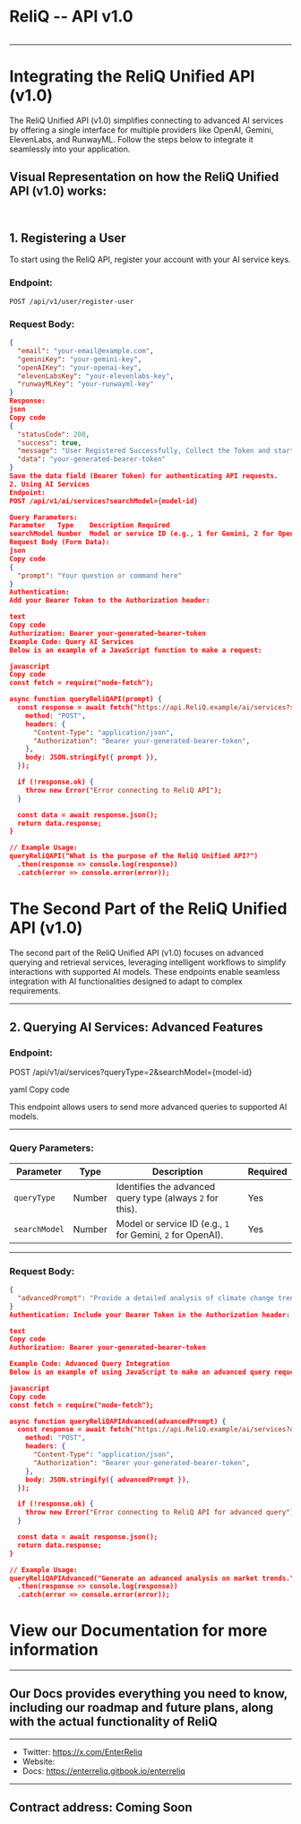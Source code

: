 # ReliQ -- API v1.0
![]()

---

# Integrating the ReliQ Unified API (v1.0)

The ReliQ Unified API (v1.0) simplifies connecting to advanced AI services by offering a single interface for multiple providers like OpenAI, Gemini, ElevenLabs, and RunwayML. Follow the steps below to integrate it seamlessly into your application.

## Visual Representation on how the ReliQ Unified API (v1.0) works: 

![]()
---

## 1. Registering a User

To start using the ReliQ API, register your account with your AI service keys.

### **Endpoint:**
`POST /api/v1/user/register-user`

### **Request Body:**
```json
{
  "email": "your-email@example.com",
  "geminiKey": "your-gemini-key",
  "openAIKey": "your-openai-key",
  "elevenLabsKey": "your-elevenlabs-key",
  "runwayMLKey": "your-runwayml-key"
}
Response:
json
Copy code
{
  "statusCode": 200,
  "success": true,
  "message": "User Registered Successfully, Collect the Token and start playing!",
  "data": "your-generated-bearer-token"
}
Save the data field (Bearer Token) for authenticating API requests.
2. Using AI Services
Endpoint:
POST /api/v1/ai/services?searchModel={model-id}

Query Parameters:
Parameter	Type	Description	Required
searchModel	Number	Model or service ID (e.g., 1 for Gemini, 2 for OpenAI, etc.)	Yes
Request Body (Form Data):
json
Copy code
{
  "prompt": "Your question or command here"
}
Authentication:
Add your Bearer Token to the Authorization header:

text
Copy code
Authorization: Bearer your-generated-bearer-token
Example Code: Query AI Services
Below is an example of a JavaScript function to make a request:

javascript
Copy code
const fetch = require("node-fetch");

async function queryReliQAPI(prompt) {
  const response = await fetch("https://api.ReliQ.example/ai/services?searchModel=4", {
    method: "POST",
    headers: {
      "Content-Type": "application/json",
      "Authorization": "Bearer your-generated-bearer-token",
    },
    body: JSON.stringify({ prompt }),
  });

  if (!response.ok) {
    throw new Error("Error connecting to ReliQ API");
  }

  const data = await response.json();
  return data.response;
}

// Example Usage:
queryReliQAPI("What is the purpose of the ReliQ Unified API?")
  .then(response => console.log(response))
  .catch(error => console.error(error));

```

# The Second Part of the ReliQ Unified API (v1.0)

The second part of the ReliQ Unified API (v1.0) focuses on advanced querying and retrieval services, leveraging intelligent workflows to simplify interactions with supported AI models. These endpoints enable seamless integration with AI functionalities designed to adapt to complex requirements.

---

## 2. Querying AI Services: Advanced Features

### Endpoint:
POST /api/v1/ai/services?queryType=2&searchModel={model-id}

yaml
Copy code

This endpoint allows users to send more advanced queries to supported AI models.

---

### Query Parameters:

| Parameter       | Type   | Description                                                   | Required |
|------------------|--------|---------------------------------------------------------------|----------|
| `queryType`      | Number | Identifies the advanced query type (always `2` for this).     | Yes      |
| `searchModel`    | Number | Model or service ID (e.g., `1` for Gemini, `2` for OpenAI).   | Yes      |

---

### Request Body:

```json
{
  "advancedPrompt": "Provide a detailed analysis of climate change trends using AI insights."
}
Authentication: Include your Bearer Token in the Authorization header:

text
Copy code
Authorization: Bearer your-generated-bearer-token

Example Code: Advanced Query Integration
Below is an example of using JavaScript to make an advanced query request:

javascript
Copy code
const fetch = require("node-fetch");

async function queryReliQAPIAdvanced(advancedPrompt) {
  const response = await fetch("https://api.ReliQ.example/ai/services?queryType=2&searchModel=23", {
    method: "POST",
    headers: {
      "Content-Type": "application/json",
      "Authorization": "Bearer your-generated-bearer-token",
    },
    body: JSON.stringify({ advancedPrompt }),
  });

  if (!response.ok) {
    throw new Error("Error connecting to ReliQ API for advanced query");
  }

  const data = await response.json();
  return data.response;
}

// Example Usage:
queryReliQAPIAdvanced("Generate an advanced analysis on market trends.")
  .then(response => console.log(response))
  .catch(error => console.error(error));
```
# View our Documentation for more information

---

## Our Docs provides everything you need to know, including our roadmap and future plans, along with the actual functionality of ReliQ

---

- Twitter: https://x.com/EnterReliq
- Website:  
- Docs: https://enterreliq.gitbook.io/enterreliq

---

## Contract address: Coming Soon
